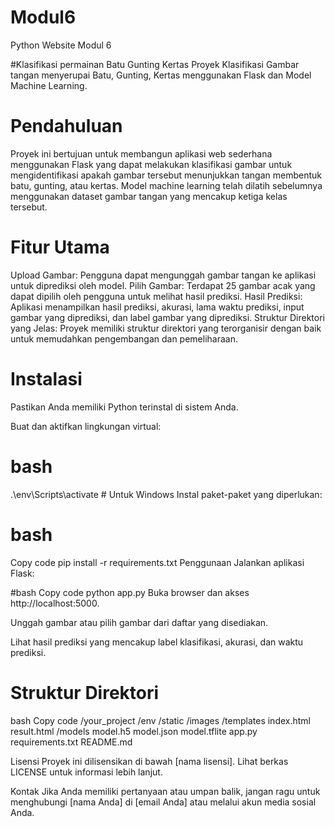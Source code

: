 # Modul6
Python Website Modul 6


#Klasifikasi permainan Batu Gunting Kertas
Proyek Klasifikasi Gambar tangan menyerupai Batu, Gunting, Kertas menggunakan Flask dan Model Machine Learning.

# Pendahuluan
Proyek ini bertujuan untuk membangun aplikasi web sederhana menggunakan Flask yang dapat melakukan klasifikasi gambar untuk mengidentifikasi apakah gambar tersebut menunjukkan tangan membentuk batu, gunting, atau kertas. Model machine learning telah dilatih sebelumnya menggunakan dataset gambar tangan yang mencakup ketiga kelas tersebut.

# Fitur Utama
Upload Gambar: Pengguna dapat mengunggah gambar tangan ke aplikasi untuk diprediksi oleh model.
Pilih Gambar: Terdapat 25 gambar acak yang dapat dipilih oleh pengguna untuk melihat hasil prediksi.
Hasil Prediksi: Aplikasi menampilkan hasil prediksi, akurasi, lama waktu prediksi, input gambar yang diprediksi, dan label gambar yang diprediksi.
Struktur Direktori yang Jelas: Proyek memiliki struktur direktori yang terorganisir dengan baik untuk memudahkan pengembangan dan pemeliharaan.

# Instalasi
Pastikan Anda memiliki Python terinstal di sistem Anda.

Buat dan aktifkan lingkungan virtual:

# bash
.\env\Scripts\activate  # Untuk Windows
Instal paket-paket yang diperlukan:

# bash
Copy code
pip install -r requirements.txt
Penggunaan
Jalankan aplikasi Flask:

#bash
Copy code
python app.py
Buka browser dan akses http://localhost:5000.

Unggah gambar atau pilih gambar dari daftar yang disediakan.

Lihat hasil prediksi yang mencakup label klasifikasi, akurasi, dan waktu prediksi.

# Struktur Direktori
bash
Copy code
/your_project
   /env
   /static
       /images
   /templates
       index.html
       result.html
   /models
       model.h5
       model.json
       model.tflite
   app.py
   requirements.txt
   README.md

Lisensi
Proyek ini dilisensikan di bawah [nama lisensi]. Lihat berkas LICENSE untuk informasi lebih lanjut.

Kontak
Jika Anda memiliki pertanyaan atau umpan balik, jangan ragu untuk menghubungi [nama Anda] di [email Anda] atau melalui akun media sosial Anda.
